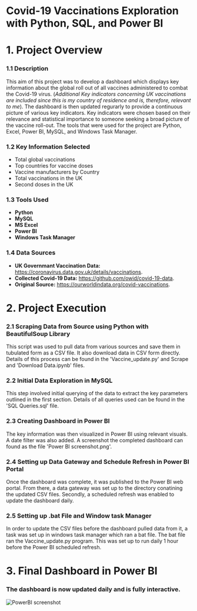 # Covid-19 Vaccinations Exploration with Python, SQL, and Power BI 

# 1. Project Overview
### 1.1 Description
This aim of this project was to develop a dashboard which displays key information about the global roll out of all vaccines administered to combat the Covid-19 virus. (*Additional Key indicators concerning UK vaccinations are included since this is my country of residence and is, therefore, relevant to me*). The dashboard is then updated regurarly to provide a continuous picture of various key indicators. Key indicators were chosen based on their relevance and statistical importance to someone seeking a broad picture of the vaccine roll-out. The tools that were used for the project are Python, Excel, Power BI, MySQL, and Windows Task Manager. 

### 1.2 Key Information Selected
* Total global vaccinations
* Top countries for vaccine doses
* Vaccine manufacturers by Country
* Total vaccinations in the UK
* Second doses in the UK

### 1.3 Tools Used
* **Python** 
* **MySQL** 
* **MS Excel**  
* **Power BI**  
* **Windows Task Manager**

### 1.4 Data Sources
* **UK Governmant Vaccination Data:** https://coronavirus.data.gov.uk/details/vaccinations.
* **Collected Covid-19 Data:** https://github.com/owid/covid-19-data.
* **Original Source:** https://ourworldindata.org/covid-vaccinations.

# 2. Project Execution

### 2.1 Scraping Data from Source using Python with BeautifulSoup Library
This script was used to pull data from various sources and save them in tubulated form as a CSV file. It also download data in CSV form directly. Details of this process can be found in the 'Vaccine_update.py' and Scrape and 'Download Data.ipynb' files. 


### 2.2 Initial Data Exploration in MySQL
This step involved initial querying of the data to extract the key parameters outlined in the first section. Details of all queries used can be found in the 'SQL Queries.sql' file. 

### 2.3 Creating Dashboard in Power BI
The key information was then visualized in Power BI using relevant visuals. A date filter was also added. A screenshot the completed dashboard can found as the file 'Power BI screenshot.png'.


### 2.4 Setting up Data Gateway and Schedule Refresh in Power BI Portal
Once the dashboard was complete, it was published to the Power BI web portal. From there, a data gateway was set up to the directory conatining the updated CSV files. Secondly, a scheduled refresh was enabled to update the dashboard daily. 

### 2.5 Setting up .bat File and Window task Manager
In order to update the CSV files before the dashboard pulled data from it, a task was set up in windows task manager which ran a bat file. The bat file ran the Vaccine_update.py program. This was set up to run daily 1 hour before the Power BI scheduled refresh. 


# 3. Final Dashboard in Power BI
### The dashboard is now updated daily and is fully interactive. 
![PowerBI screenshot](https://user-images.githubusercontent.com/51541316/120192656-5ddf1400-c213-11eb-9a6c-9005b0e9f858.PNG)



